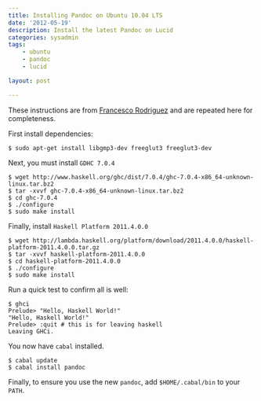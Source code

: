 ```yaml
---
title: Installing Pandoc on Ubuntu 10.04 LTS
date: '2012-05-19'
description: Install the latest Pandoc on Lucid
categories: sysadmin
tags: 
    - ubuntu
    - pandoc
    - lucid

layout: post

---
```


These instructions are from [Francesco Rodriguez](http://www.frodsan.com/2011/12/27/installing-haskell-ubuntu.html) and are repeated here for completeness.

First install dependencies:

    $ sudo apt-get install libgmp3-dev freeglut3 freeglut3-dev

Next, you must install `GDHC 7.0.4`

    $ wget http://www.haskell.org/ghc/dist/7.0.4/ghc-7.0.4-x86_64-unknown-linux.tar.bz2
    $ tar -xvvf ghc-7.0.4-x86_64-unknown-linux.tar.bz2 
    $ cd ghc-7.0.4
    $ ./configure
    $ sudo make install

Finally, install `Haskell Platform 2011.4.0.0`

    $ wget http://lambda.haskell.org/platform/download/2011.4.0.0/haskell-platform-2011.4.0.0.tar.gz
    $ tar -xvvf haskell-platform-2011.4.0.0
    $ cd haskell-platform-2011.4.0.0
    $ ./configure
    $ sudo make install

Run a quick test to confirm all is well:

    $ ghci
    Prelude> "Hello, Haskell World!"
    "Hello, Haskell World!"
    Prelude> :quit # this is for leaving haskell
    Leaving GHCi.

You now have `cabal` installed.

    $ cabal update
    $ cabal install pandoc

Finally, to ensure you use the new `pandoc`, add `$HOME/.cabal/bin` to your `PATH`. 
